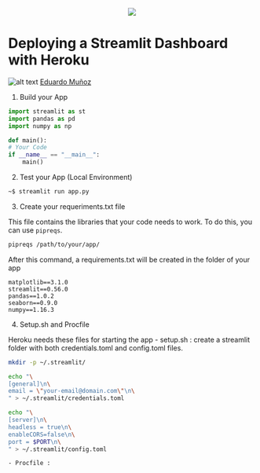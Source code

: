 <p align="center"> 
<img src="https://github.com/emunozlorenzo/MasterDataScience/blob/master/img/image2.png">
</p>

# Deploying a Streamlit Dashboard with Heroku

![alt text](https://github.com/emunozlorenzo/MasterDataScience/blob/master/img/icon2.png "Logo Title Text 1") [Eduardo Muñoz](https://www.linkedin.com/in/eduardo-mu%C3%B1oz-lorenzo-14144a144/)


1. Build your App

```py
import streamlit as st
import pandas as pd
import numpy as np

def main():
# Your Code
if __name__ == "__main__":
    main()
```

2. Test your App (Local Environment)

```sh
~$ streamlit run app.py
```

3. Create your requeriments.txt file

This file contains the libraries that your code needs to work. To do this, you can use ```pipreqs```.

```sh
pipreqs /path/to/your/app/
```
After this command, a requirements.txt will be created in the folder of your app

```
matplotlib==3.1.0
streamlit==0.56.0
pandas==1.0.2
seaborn==0.9.0
numpy==1.16.3
```

4. Setup.sh and Procfile

Heroku needs these files for starting the app
    - setup.sh : create a streamlit folder with both credentials.toml and config.toml files.

```sh
mkdir -p ~/.streamlit/

echo "\
[general]\n\
email = \"your-email@domain.com\"\n\
" > ~/.streamlit/credentials.toml

echo "\
[server]\n\
headless = true\n\
enableCORS=false\n\
port = $PORT\n\
" > ~/.streamlit/config.toml
```
    - Procfile :